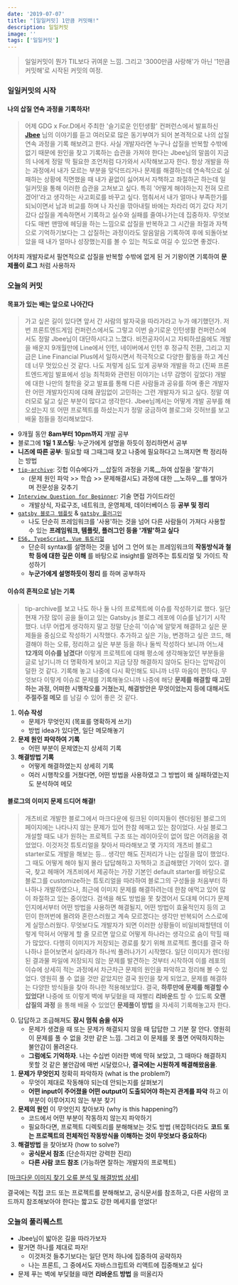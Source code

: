 ```yaml
---
date: '2019-07-07'
title: "[일일커밋] 1만큼 커밋해!"
description: 일일커밋
image: ''
tags: ['일일커밋']
---
```

> 일일커밋이 뭔가 TIL보다 귀여운 느낌. 그리고 '3000만큼 사랑해'가 아닌 '1만큼 커밋해'로 시작된 커밋의 여정.

### 일일커밋의 시작

#### 나의 삽질 연속 과정을 기록하자!
> 어제 GDG x For.D에서 주최한 '슬기로운 인턴생활' 컨퍼런스에서 발표하신 [__Jbee__](https://github.com/JaeYeopHan) 님의 이야기를 듣고 여러모로 많은 동기부여가 되어 본격적으로 나의 삽질 연속 과정을 기록 해보려고 한다. 사실 개발자라면 누구나 삽질을 반복할 수밖에 없기 때문에 원인을 찾고 기록하는 습관을 가져야 한다는 Jbee님의 말씀이 지금의 나에게 정말 딱 필요한 조언처럼 다가와서 시작해보고자 한다. 항상 개발을 하는 과정에서 내가 모르는 부분을 맞닥뜨리거나 문제를 해결하는데 연속적으로 실패하는 상황에 직면했을 때 내가 끝없이 싫어져서 자책하고 좌절하곤 하는데 일일커밋을 통해 이러한 습관을 고쳐보고 싶다. 특히 '어떻게 해야하는지 전혀 모르겠어!'라고 생각하는 사고회로를 바꾸고 싶다. 멈춰서서 내가 얼마나 부족한가를 되뇌이면서 남과 비교를 하며 나 자신을 깎아내릴 바에는 차라리 여기 갔다 저기 갔다 삽질을 계속하면서 기록하고 실수와 실패를 줄여나가는데 집중하자. 무엇보다도 매번 맨땅에 헤딩을 하는 느낌으로 삽질을 반복하고 그 시간을 좌절과 자책으로 기억하기보다는 그 삽질하는 과정이라도 알음알음 기록하여 후에 되돌아보았을 때 내가 얼마나 성장했는지를 볼 수 있는 척도로 여길 수 있으면 좋겠다.

어차피 개발자로서 필연적으로 삽질을 반복할 수밖에 없게 된 거 기왕이면 기록하여 __문제풀이 로그__ 처럼 사용하자

### 오늘의 커밋

#### 목표가 있는 배는 앞으로 나아간다
> 가고 싶은 길이 있다면 앞서 간 사람의 발자국을 따라가라고 누가 얘기했던가. 저번 프론트엔드게임 컨퍼런스에서도 그렇고 이번 슬기로운 인턴생활 컨퍼런스에서도 정말 Jbee님이 대단하시다고 느꼈다. 비전공자이시고 자퇴하셨음에도 개발을 배운지 9개월만에 Line에서 인턴, 네이버에서 인턴 후 정규직 전환, 그리고 지금은 Line Financial Plus에서 일하시면서 적극적으로 다양한 활동을 하고 계신데 너무 멋있으신 것 같다. 나도 저렇게 심도 있게 공부와 개발을 하고 (진짜 프론트엔드게임 발표에서 성능 최적화와 관련된 이야기는 너무 감명이 깊었다) 개발에 대한 나만의 철학을 갖고 발표를 통해 다른 사람들과 공유를 하며 좋은 개발자란 어떤 개발자인지에 대해 끊임없이 고민하는 그런 개발자가 되고 싶다. 정말 여러모로 닮고 싶은 부분이 많다고 생각한다. Jbee님께서는 어떻게 개발 공부를 해오셨는지 또 어떤 프로젝트를 하셨는지가 정말 궁금하여 블로그와 깃허브를 보고 배울 점들을 정리해보았다.

- 9개월 동안 __8am부터 10pm까지__ 개발 공부
- 블로그에 __1일 1 포스팅__: 누군가에게 설명을 하듯이 정리하면서 공부
- __니즈에 따른 공부__: 필요할 때 그때그때 찾고 나중에 필요하다고 느껴지면 쫙 정리하는 방법
- [`tip-archive`](https://github.com/JaeYeopHan/tip-archive/issues): 깃헙 이슈에다가 __삽질의 과정을 기록__하여 삽질을 '잘'하기
    - (문제 원인 파악 >> 학습 >> 문제해결시도) 과정에 대한 __노하우__를 쌓아가며 전문성을 갖추기
- [`Interview Question for Beginner`](https://github.com/JaeYeopHan/Interview_Question_for_Beginner): 기술 면접 가이드라인
    - 개발상식, 자료구조, 네트워크, 운영체제, 데이터베이스 등 __공부 및 정리__
- [`gatsby 블로그 템플릿`](https://github.com/JaeYeopHan/gatsby-starter-bee) & [`gatsby 플러그인`](https://github.com/JaeYeopHan/gatsby-remark-images-medium-zoom)
    - 나도 단순히 프레임워크를 '사용'하는 것을 넘어 다른 사람들이 가져다 사용할 수 있는 __프레임워크, 템플릿, 플러그인 등을 '개발'하고 싶다__
- [`ES6, TypeScript, Vue 튜토리얼`](https://jaeyeophan.github.io/archives/)
    - 단순히 syntax를 설명하는 것을 넘어 그 언어 또는 프레임워크의 __작동방식과 철학 등에 대한 깊은 이해__ 를 바탕으로 insight를 알려주는 튜토리얼 및 가이드 작성하기 
    - __누군가에게 설명하듯이 정리__ 를 하며 공부하자

#### 이슈의 흔적으로 남는 기록
> tip-archive를 보고 나도 하나 둘 나의 프로젝트에 이슈를 작성하기로 했다. 일단 현재 가장 많이 공을 들이고 있는 Gatsby.js 블로그 레포에 이슈를 남기기 시작했다. 너무 어렵게 생각하지 말고 정말 단순히 '이슈'에 알맞게 해결하고 싶은 문제들을 중심으로 작성하기 시작했다. 추가하고 싶은 기능, 변경하고 싶은 코드, 해결해야 하는 오류, 정리하고 싶은 부분 등을 하나 둘씩 작성하다 보니까 어느새 __12개의 이슈를 남겼다!__ 이렇게 프로젝트에 대해 평소에 생각해놓았던 부분들을 글로 남기니까 더 명확하게 보이고 지금 당장 해결하지 않아도 된다는 압박감이 덜한 것 같다. 기록해 놓고 나중에 다시 확인해도 되니까 너무 마음이 편하다. 무엇보다 이렇게 이슈로 문제를 기록해놓으니까 나중에 해당 __문제를 해결할 때 고민하는 과정, 어떠한 시행착오를 거쳤는지, 해결방안은 무엇이었는지 등에 대해서도 주절주절 메모__ 를 남길 수 있어 좋은 것 같다.
1. __이슈 작성__
    - 문제가 무엇인지 (목표를 명확하게 쓰기)
    - 방법 idea가 있다면, 일단 메모해놓기
2. __문제 원인 파악하여 기록__
    - 어떤 부분이 문제였는지 상세히 기록
3. __해결방법 기록__
    - 어떻게 해결하였는지 상세히 기록
    - 여러 시행착오를 거쳤다면, 어떤 방법을 사용하였고 그 방법이 왜 실패하였는지도 분석하여 메모

#### 블로그의 이미지 문제 드디어 해결!
> 개츠비로 개발한 블로그에서 마크다운에 링크된 이미지들이 렌더링된 블로그의 페이지에는 나타나지 않는 문제가 있어 한참 헤매고 있는 참이었다. 사실 블로그 개설할 때도 내가 원하는 프로젝트 구조 또는 레이아웃이 없어 많은 어려움을 겪었었다. 이것저것 튜토리얼을 찾아서 따라해보고 몇 가지의 개츠비 블로그 starter로도 개발을 해보는 등... 생각만 해도 진저리가 나는 삽질을 많이 했었다. 그 때도 어떻게 해야 될지 몰라 답답해하고 자책하고 조급해했던 기억이 있다. 결국, 찾고 헤매어 개츠비에서 제공하는 가장 기본인 default starter를 바탕으로 블로그를 customize하는 튜토리얼을 따라하여 블로그의 구성들을 처음부터 하나하나 개발하였으나, 최근에 이미지 문제를 해결하려는데 한참 애먹고 있어 많이 좌절하고 있는 중이었다. 검색을 해도 방법을 못 찾겠어서 도대체 어디가 문제인지에서부터 어떤 방법을 사용하면 해결될지, 어떤 방법이 효율적인지 등의 고민이  한꺼번에 몰려와 혼란스러웠고 계속 모르겠다는 생각만 반복되어 스스로에게 실망스러웠다. 무엇보다도 개발자가 되면 이러한 상황들이 비일비재할텐데 이렇게 막혀서 어떻게 할 줄 모르면 앞으로 어떻게 하나라는 생각으로 숨이 막힐 때가 많았다. 다행히 이미지가 저장되는 경로를 찾기 위해 프로젝트 폴더를 결국 하나하나 뜯어보면서 실타래가 하나씩 풀려나가기 시작했다. 일단 이미지가 렌더링된 결과물 파일에 저장되지 않는 문제를 발견하는 것부터 시작하여 이를 레포의 이슈에 상세히 적는 과정에서 차근차근 문제의 원인을 파악하고 정리해 볼 수 있었다. 영원히 풀 수 없을 것만 같았지만 결국 원인을 찾게 되었고, 문제를 해결하는 다양한 방식들을 찾아 하나한 적용해보았다. 결국, __하루만에 문제를 해결할 수 있었다!__ 나중에 또 이렇게 벽에 부딪혔을 때 재빨리 __리바운드__ 할 수 있도록 __오랜 삽질의 과정__ 을 통해 배울 수 있었던 __문제풀이 방법__ 을 자세히 기록해놓고자 한다.
0. 답답하고 조급해져도 __잠시 멈춰 숨을 쉬자__
    - 문제가 생겼을 때 또는 문제가 해결되지 않을 때 답답한 그 기분 잘 안다. 영원히 이 문제를 풀 수 없을 것만 같은 느낌. 그리고 이 문제를 못 풀면 어떡하지하는 불안감이 몰려온다.
    - __그럼에도 기억하자__. 나는 수십번 이러한 벽에 막혀 보았고, 그 때마다 해결하지 못할 것 같은 불안감에 매번 시달렸으나, __결국에는 시원하게 해결해왔음을__.
1. __문제가 무엇인지__ 정확히 파악하자 (what is the problem?)
    - 무엇이 제대로 작동해야 되는데 안되는지를 살펴보기
    - __어떤 input이 주어졌을 어떤 output이 도출되어야 하는지 관계를 파악__ 하고 이 부분이 이루어지지 않는 부분 찾기
2. __문제의 원인__ 이 무엇인지 찾아보자 (why is this happening?)
    - 코드에서 어떤 부분이 작동하지 않는지 파악하기
    - 필요하다면, 프로젝트 디렉토리를 분해해보는 것도 방법 (복잡하더라도 __코드 또는 프로젝트의 전체적인 작동방식을 이해하는 것이 무엇보다 중요하다__) 
3. __해결방법__ 을 찾아보자 (how to solve?)
    - __공식문서 참조__ (단순하지만 강력한 진리)
    - __다른 사람 코드 참조__ (가능하면 잘하는 개발자의 프로젝트)

[[마크다운 이미지 찾기 오류 분석 및 해결방법 상세]](https://github.com/JiwoonKim/babydragon/issues/8)

결국에는 직접 코드 또는 프로젝트를 분해해보고, 공식문서를 참조하고, 다른 사람의 코드까지 참조해보아야 한다는 짧고도 강한 메세지를 얻었다!

### 오늘의 풀리퀘스트
- Jbee님이 밟아온 길을 따라가보자
- 팔거면 하나를 제대로 파자!
    - 이것저것 들추기보다는 일단 먼저 하나에 집중하여 공략하자
    - 나는 프론트, 그 중에서도 자바스크립트와 리액트에 집중해보고 싶다
- 문제 푸는 벽에 부딪혔을 때면 __리바운드 방법__ 을 떠올리자